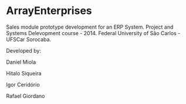 # ArrayEnterprises
Sales module prototype development for an ERP System. Project and Systems Delevopment course - 2014. 
Federal University of São Carlos - UFSCar Sorocaba.

Developed by:

Daniel Miola

Hitalo Siqueira

Igor Ceridório

Rafael Giordano
